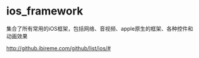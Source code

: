 # ios_framework
集合了所有常用的iOS框架，包括网络、音视频、apple原生的框架、各种控件和动画效果

http://github.ibireme.com/github/list/ios/#

